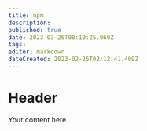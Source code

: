 ```yaml
---
title: npm
description: 
published: true
date: 2023-03-26T08:10:25.969Z
tags: 
editor: markdown
dateCreated: 2023-02-26T02:12:41.409Z
---
```


# Header
Your content here